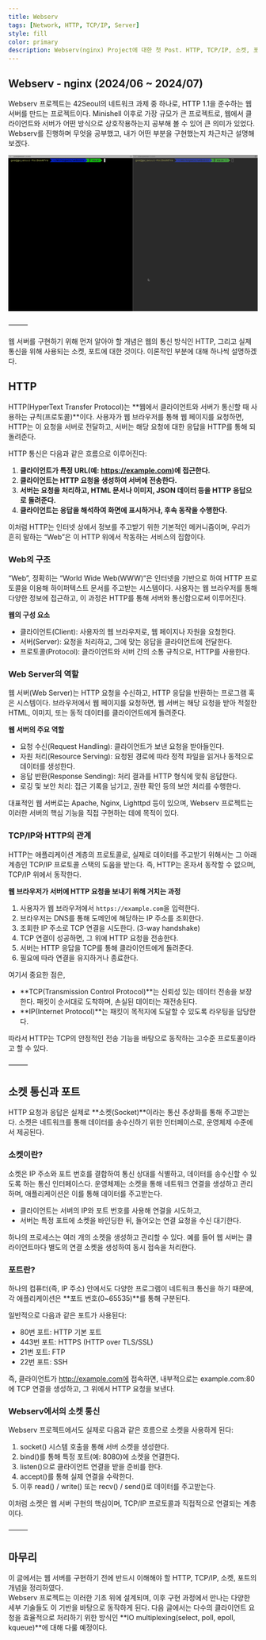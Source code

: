 ```yaml
---
title: Webserv
tags: [Network, HTTP, TCP/IP, Server]
style: fill
color: primary
description: Webserv(nginx) Project에 대한 첫 Post. HTTP, TCP/IP, 소켓, 포트 등 네트워크에 대한 이론적인 배경 설명.
---
```


## Webserv - nginx (2024/06 ~ 2024/07)
Webserv 프로젝트는 42Seoul의 네트워크 과제 중 하나로, HTTP 1.1을 준수하는 웹 서버를 만드는 프로젝트이다. Minishell 이후로 가장 규모가 큰 프로젝트로, 웹에서 클라이언트와 서버가 어떤 방식으로 상호작용하는지 공부해 볼 수 있어 큰 의미가 있었다. Webserv를 진행하며 무엇을 공부했고, 내가 어떤 부분을 구현했는지 차근차근 설명해보겠다.

![webserv gif](/assets/webserv.gif)

⸻

웹 서버를 구현하기 위해 먼저 알아야 할 개념은 웹의 통신 방식인 HTTP, 그리고 실제 통신을 위해 사용되는 소켓, 포트에 대한 것이다. 이론적인 부분에 대해 하나씩 설명하겠다.

## HTTP
HTTP(HyperText Transfer Protocol)는 **웹에서 클라이언트와 서버가 통신할 때 사용하는 규칙(프로토콜)**이다. 사용자가 웹 브라우저를 통해 웹 페이지를 요청하면, HTTP는 이 요청을 서버로 전달하고, 서버는 해당 요청에 대한 응답을 HTTP를 통해 되돌려준다.

HTTP 통신은 다음과 같은 흐름으로 이루어진다:

1.	**클라이언트가 특정 URL(예: https://example.com)에 접근한다.**
2.	**클라이언트는 HTTP 요청을 생성하여 서버에 전송한다.**
3.	**서버는 요청을 처리하고, HTML 문서나 이미지, JSON 데이터 등을 HTTP 응답으로 돌려준다.**
4.	**클라이언트는 응답을 해석하여 화면에 표시하거나, 후속 동작을 수행한다.**

이처럼 HTTP는 인터넷 상에서 정보를 주고받기 위한 기본적인 메커니즘이며, 우리가 흔히 말하는 “Web”은 이 HTTP 위에서 작동하는 서비스의 집합이다.

### Web의 구조

“Web”, 정확히는 “World Wide Web(WWW)“은 인터넷을 기반으로 하여 HTTP 프로토콜을 이용해 하이퍼텍스트 문서를 주고받는 시스템이다. 사용자는 웹 브라우저를 통해 다양한 정보에 접근하고, 이 과정은 HTTP를 통해 서버와 통신함으로써 이루어진다.

**웹의 구성 요소**

- 클라이언트(Client): 사용자의 웹 브라우저로, 웹 페이지나 자원을 요청한다.
- 서버(Server): 요청을 처리하고, 그에 맞는 응답을 클라이언트에 전달한다.
- 프로토콜(Protocol): 클라이언트와 서버 간의 소통 규칙으로, HTTP를 사용한다.

### Web Server의 역할

웹 서버(Web Server)는 HTTP 요청을 수신하고, HTTP 응답을 반환하는 프로그램 혹은 시스템이다. 브라우저에서 웹 페이지를 요청하면, 웹 서버는 해당 요청을 받아 적절한 HTML, 이미지, 또는 동적 데이터를 클라이언트에게 돌려준다.

**웹 서버의 주요 역할**

- 요청 수신(Request Handling): 클라이언트가 보낸 요청을 받아들인다.
- 자원 처리(Resource Serving): 요청된 경로에 따라 정적 파일을 읽거나 동적으로 데이터를 생성한다.
- 응답 반환(Response Sending): 처리 결과를 HTTP 형식에 맞춰 응답한다.
- 로깅 및 보안 처리: 접근 기록을 남기고, 권한 확인 등의 보안 처리를 수행한다.

대표적인 웹 서버로는 Apache, Nginx, Lighttpd 등이 있으며, Webserv 프로젝트는 이러한 서버의 핵심 기능을 직접 구현하는 데에 목적이 있다.

### TCP/IP와 HTTP의 관계
HTTP는 애플리케이션 계층의 프로토콜로, 실제로 데이터를 주고받기 위해서는 그 아래 계층인 TCP/IP 프로토콜 스택의 도움을 받는다. 즉, HTTP는 혼자서 동작할 수 없으며, TCP/IP 위에서 동작한다.

**웹 브라우저가 서버에 HTTP 요청을 보내기 위해 거치는 과정**

1. 사용자가 웹 브라우저에서 `https://example.com`을 입력한다.  
2. 브라우저는 DNS를 통해 도메인에 해당하는 IP 주소를 조회한다.  
3. 조회한 IP 주소로 TCP 연결을 시도한다. (3-way handshake)  
4. TCP 연결이 성공하면, 그 위에 HTTP 요청을 전송한다.  
5. 서버는 HTTP 응답을 TCP를 통해 클라이언트에게 돌려준다.  
6. 필요에 따라 연결을 유지하거나 종료한다.

여기서 중요한 점은,

- **TCP(Transmission Control Protocol)**는 신뢰성 있는 데이터 전송을 보장한다. 패킷이 순서대로 도착하며, 손실된 데이터는 재전송된다.
- **IP(Internet Protocol)**는 패킷이 목적지에 도달할 수 있도록 라우팅을 담당한다.

따라서 HTTP는 TCP의 안정적인 전송 기능을 바탕으로 동작하는 고수준 프로토콜이라고 할 수 있다.

⸻

## 소켓 통신과 포트
HTTP 요청과 응답은 실제로 **소켓(Socket)**이라는 통신 추상화를 통해 주고받는다. 소켓은 네트워크를 통해 데이터를 송수신하기 위한 인터페이스로, 운영체제 수준에서 제공된다.

### 소켓이란?
소켓은 IP 주소와 포트 번호를 결합하여 통신 상대를 식별하고, 데이터를 송수신할 수 있도록 하는 통신 인터페이스다.
운영체제는 소켓을 통해 네트워크 연결을 생성하고 관리하며, 애플리케이션은 이를 통해 데이터를 주고받는다.

- 클라이언트는 서버의 IP와 포트 번호를 사용해 연결을 시도하고,
- 서버는 특정 포트에 소켓을 바인딩한 뒤, 들어오는 연결 요청을 수신 대기한다.

하나의 프로세스는 여러 개의 소켓을 생성하고 관리할 수 있다.
예를 들어 웹 서버는 클라이언트마다 별도의 연결 소켓을 생성하여 동시 접속을 처리한다.

### 포트란?

하나의 컴퓨터(즉, IP 주소) 안에서도 다양한 프로그램이 네트워크 통신을 하기 때문에, 각 애플리케이션은 **포트 번호(0~65535)**를 통해 구분된다.

일반적으로 다음과 같은 포트가 사용된다:

- 80번 포트: HTTP 기본 포트
- 443번 포트: HTTPS (HTTP over TLS/SSL)
- 21번 포트: FTP
- 22번 포트: SSH

즉, 클라이언트가 http://example.com에 접속하면, 내부적으로는 example.com:80에 TCP 연결을 생성하고, 그 위에서 HTTP 요청을 보낸다.

### Webserv에서의 소켓 통신

Webserv 프로젝트에서도 실제로 다음과 같은 흐름으로 소켓을 사용하게 된다:

1. socket() 시스템 호출을 통해 서버 소켓을 생성한다.
2. bind()를 통해 특정 포트(예: 8080)에 소켓을 연결한다.
3. listen()으로 클라이언트 연결을 받을 준비를 한다.
4. accept()를 통해 실제 연결을 수락한다.
5. 이후 read() / write() 또는 recv() / send()로 데이터를 주고받는다.

이처럼 소켓은 웹 서버 구현의 핵심이며, TCP/IP 프로토콜과 직접적으로 연결되는 계층이다.

⸻ 

## 마무리
이 글에서는 웹 서버를 구현하기 전에 반드시 이해해야 할 HTTP, TCP/IP, 소켓, 포트의 개념을 정리하였다.  
Webserv 프로젝트는 이러한 기초 위에 설계되며, 이후 구현 과정에서 만나는 다양한 세부 기술들도 이 기반을 바탕으로 동작하게 된다. 다음 글에서는 다수의 클라이언트 요청을 효율적으로 처리하기 위한 방식인 **IO multiplexing(select, poll, epoll, kqueue)**에 대해 다룰 예정이다.